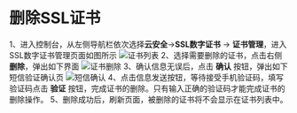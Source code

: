 # 删除SSL证书
1、进入控制台，从左侧导航栏依次选择**云安全**->**SSL数字证书** -> **证书管理**，进入SSL数字证书管理页面如图所示
![证书列表](/image/SSL-Certificate/证书列表.png)
2、选择需要删除的证书，点击右侧 **删除**，弹出如下界面
![证书删除](/image/SSL-Certificate/证书删除.png)
3、确认信息无误后，点击 **确认** 按钮，弹出如下短信验证确认页
![短信确认](/image/SSL-Certificate/短信确认.png)
4、点击信息发送按钮，等待接受手机验证码，填写验证码点击 **验证** 按钮，完成证书的删除。只有输入正确的验证码才能完成证书的删除操作。
5、删除成功后，刷新页面，被删除的证书将不会显示在证书列表中。